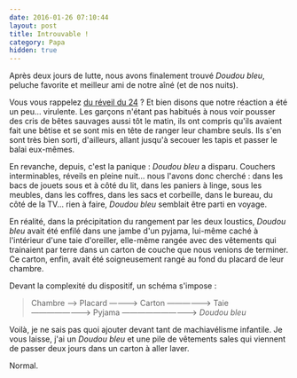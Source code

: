 ```yaml
---
date: 2016-01-26 07:10:44
layout: post
title: Introuvable !
category: Papa
hidden: true
---
```


Après deux jours de lutte, nous avons finalement trouvé _Doudou bleu_, peluche favorite et meilleur ami de notre aîné (et de nos nuits).

<!-- more -->

Vous vous rappelez [du réveil du 24](/2016/01/au-reveil/) ? Et bien disons que notre réaction a été un peu… virulente. Les garçons n'étant pas habitués à nous voir pousser des cris de bêtes sauvages aussi tôt le matin, ils ont compris qu'ils avaient fait une bêtise et se sont mis en tête de ranger leur chambre seuls. Ils s'en sont très bien sorti, d'ailleurs, allant jusqu'à secouer les tapis et passer le balai eux-mêmes.

En revanche, depuis, c'est la panique : _Doudou bleu_ a disparu. Couchers interminables, réveils en pleine nuit… nous l'avons donc cherché : dans les bacs de jouets sous et à côté du lit, dans les paniers à linge, sous les meubles, dans les coffres, dans les sacs et corbeille, dans le bureau, du côté de la TV… rien à faire, _Doudou bleu_ semblait être parti en voyage.

En réalité, dans la précipitation du rangement par les deux loustics, _Doudou bleu_ avait été enfilé dans une jambe d'un pyjama, lui-même caché à l'intérieur d'une taie d'oreiller, elle-même rangée avec des vêtements qui trainaient par terre dans un carton de couche que nous venions de terminer. Ce carton, enfin, avait été soigneusement rangé au fond du placard de leur chambre.

Devant la complexité du dispositif, un schéma s'impose :

> Chambre
> ——> Placard
> ————> Carton
> ——————> Taie
> ————————> Pyjama
> ——————————> _Doudou bleu_

Voilà, je ne sais pas quoi ajouter devant tant de machiavélisme infantile. Je vous laisse, j'ai un _Doudou bleu_ et une pile de vêtements sales qui viennent de passer deux jours dans un carton à aller laver.

Normal.
